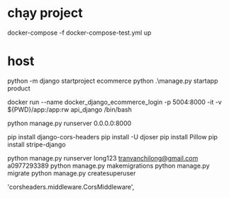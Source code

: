 # chạy project 

docker-compose -f docker-compose-test.yml up

# host


python -m django startproject ecommerce
python .\manage.py startapp product

docker run --name docker_django_ecommerce_login -p 5004:8000 -it -v ${PWD}/app:/app:rw api_django /bin/bash

python manage.py runserver 0.0.0.0:8000

pip install django-cors-headers
pip install -U djoser
pip install Pillow
pip install stripe-django


python manage.py runserver
long123
tranvanchilong@gmail.com
a0977293389
python manage.py makemigrations
python manage.py migrate 
python manage.py createsuperuser


'corsheaders.middleware.CorsMiddleware',
